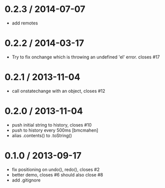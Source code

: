 
0.2.3 / 2014-07-07
==================

 * add remotes

0.2.2 / 2014-03-17
==================

 * Try to fix onchange which is throwing an undefined 'el' error. closes #17

0.2.1 / 2013-11-04
==================

 * call onstatechange with an object, closes #12

0.2.0 / 2013-11-04
==================

 * push initial string to history, closes #10
 * push to history every 500ms [bmcmahen]
 * alias .contents() to .toString()

0.1.0 / 2013-09-17
==================

 * fix positioning on undo(), redo(), closes #2
 * better demo, closes #6 should also close #8
 * add .gitignore

